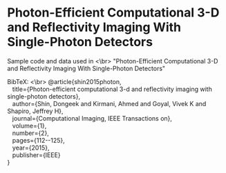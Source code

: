 # Photon-Efficient Computational 3-D and Reflectivity Imaging With Single-Photon Detectors

Sample code and data used in <\br>
"Photon-Efficient Computational 3-D and Reflectivity Imaging With Single-Photon Detectors"

BibTeX: <\br>
@article{shin2015photon, <br>
  &nbsp;&nbsp; title={Photon-efficient computational 3-d and reflectivity imaging with single-photon detectors}, <br>
  &nbsp;&nbsp; author={Shin, Dongeek and Kirmani, Ahmed and Goyal, Vivek K and Shapiro, Jeffrey H}, <br>
  &nbsp;&nbsp; journal={Computational Imaging, IEEE Transactions on}, <br>
  &nbsp;&nbsp; volume={1}, <br>
  &nbsp;&nbsp; number={2}, <br>
  &nbsp;&nbsp; pages={112--125}, <br>
  &nbsp;&nbsp; year={2015}, <br>
  &nbsp;&nbsp; publisher={IEEE} <br>
}
